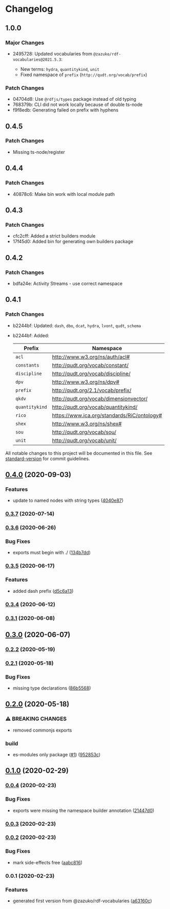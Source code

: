 # Changelog

## 1.0.0

### Major Changes

- 2495728: Updated vocabularies from `@zazuko/rdf-vocabularies@2021.5.3`:

  - New terms: `hydra`, `quantitykind`, `unit`
  - Fixed namespace of `prefix` (`http://qudt.org/vocab/prefix`)

### Patch Changes

- 04704d8: Use `@rdfjs/types` package instead of old typing
- 768379b: CLI did not work locally because of double ts-node
- f9f8edb: Generating failed on prefix with hyphens

## 0.4.5

### Patch Changes

- Missing ts-node/register

## 0.4.4

### Patch Changes

- 40878c6: Make bin work with local module path

## 0.4.3

### Patch Changes

- cfc2cff: Added a strict builders module
- 17f45d0: Added bin for generating own builders package

## 0.4.2

### Patch Changes

- bdfa24e: Activity Streams - use correct namespace

## 0.4.1

### Patch Changes

- b2244bf: Updated: `dash`, `dbo`, `dcat`, `hydra`, `lvont`, `qudt`, `schema`
- b2244bf: Added:

  | Prefix         | Namespace                                   |
  | -------------- | ------------------------------------------- |
  | `acl`          | http://www.w3.org/ns/auth/acl#              |
  | `constants`    | http://qudt.org/vocab/constant/             |
  | `discipline`   | http://qudt.org/vocab/discipline/           |
  | `dpv`          | http://www.w3.org/ns/dpv#                   |
  | `prefix`       | http://qudt.org/2.1/vocab/prefix/           |
  | `qkdv`         | http://qudt.org/vocab/dimensionvector/      |
  | `quantitykind` | http://qudt.org/vocab/quantitykind/         |
  | `rico`         | https://www.ica.org/standards/RiC/ontology# |
  | `shex`         | http://www.w3.org/ns/shex#                  |
  | `sou`          | http://qudt.org/vocab/sou/                  |
  | `unit`         | http://qudt.org/vocab/unit/                 |

All notable changes to this project will be documented in this file. See [standard-version](https://github.com/conventional-changelog/standard-version) for commit guidelines.

## [0.4.0](https://github.com/tpluscode/rdf-ns-builders/compare/v0.3.7...v0.4.0) (2020-09-03)

### Features

- update to named nodes with string types ([4040e87](https://github.com/tpluscode/rdf-ns-builders/commit/4040e87577574c6fe99dd416fc31ed96aa9587bb))

### [0.3.7](https://github.com/tpluscode/rdf-ns-builders/compare/v0.3.6...v0.3.7) (2020-07-14)

### [0.3.6](https://github.com/tpluscode/rdf-ns-builders/compare/v0.3.5...v0.3.6) (2020-06-26)

### Bug Fixes

- exports must begin with ./ ([134b7dd](https://github.com/tpluscode/rdf-ns-builders/commit/134b7dd4bc83a10806a10f439787f797e163aa53))

### [0.3.5](https://github.com/tpluscode/rdf-ns-builders/compare/v0.3.4...v0.3.5) (2020-06-17)

### Features

- added dash prefix ([d5c6a13](https://github.com/tpluscode/rdf-ns-builders/commit/d5c6a13d9ee51a8e3599d507bc5e90071d004ec1))

### [0.3.4](https://github.com/tpluscode/rdf-ns-builders/compare/v0.3.3...v0.3.4) (2020-06-12)

### [0.3.1](https://github.com/tpluscode/rdf-ns-builders/compare/v0.3.0...v0.3.1) (2020-06-08)

## [0.3.0](https://github.com/tpluscode/rdf-ns-builders/compare/v0.2.2...v0.3.0) (2020-06-07)

### [0.2.2](https://github.com/tpluscode/rdf-ns-builders/compare/v0.2.1...v0.2.2) (2020-05-19)

### [0.2.1](https://github.com/tpluscode/rdf-ns-builders/compare/v0.2.0...v0.2.1) (2020-05-18)

### Bug Fixes

- missing type declarations ([86b5568](https://github.com/tpluscode/rdf-ns-builders/commit/86b5568309bf98f6e999bd15d20b49b9bff7f06d))

## [0.2.0](https://github.com/tpluscode/rdf-ns-builders/compare/v0.1.0...v0.2.0) (2020-05-18)

### ⚠ BREAKING CHANGES

- removed commonjs exports

### build

- es-modules only package ([#1](https://github.com/tpluscode/rdf-ns-builders/issues/1)) ([952853c](https://github.com/tpluscode/rdf-ns-builders/commit/952853c3ecfb41d02a1486db010c2f9e860a9c81))

## [0.1.0](https://github.com/tpluscode/rdf-ns-builders/compare/v0.0.4...v0.1.0) (2020-02-29)

### [0.0.4](https://github.com/tpluscode/ts-template/compare/v0.0.3...v0.0.4) (2020-02-23)

### Bug Fixes

- exports were missing the namespace builder annotation ([21447d0](https://github.com/tpluscode/ts-template/commit/21447d0aa0a30e42038023b6207ae3630c22cff2))

### [0.0.3](https://github.com/tpluscode/ts-template/compare/v0.0.2...v0.0.3) (2020-02-23)

### [0.0.2](https://github.com/tpluscode/ts-template/compare/v0.0.1...v0.0.2) (2020-02-23)

### Bug Fixes

- mark side-effects free ([aabc816](https://github.com/tpluscode/ts-template/commit/aabc816278bf0a7eca84dde0273c549ac46d611b))

### 0.0.1 (2020-02-23)

### Features

- generated first version from @zazuko/rdf-vocabularies ([a63160c](https://github.com/tpluscode/ts-template/commit/a63160c91130045f08ca585654291d60ddebceda))
